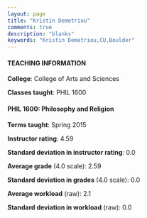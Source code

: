 ```yaml
---
layout: page
title: "Kristin Demetriou" 
comments: true
description: "blanks"
keywords: "Kristin Demetriou,CU,Boulder"
---
```

<head>
<script src="https://ajax.googleapis.com/ajax/libs/jquery/2.1.3/jquery.min.js"></script>
<script src="https://dl.dropboxusercontent.com/s/pc42nxpaw1ea4o9/highcharts.js?dl=0"></script>
<!-- <script src="../assets/js/highcharts.js"></script> -->
<style type="text/css">@font-face {
	font-family: "Bebas Neue";
	src: url(https://www.filehosting.org/file/details/544349/BebasNeue Regular.otf) format("opentype");
	}
	h1.Bebas { 
		font-family: "Bebas Neue", Verdana, Tahoma;
	}
</style>
</head>
	   
#### TEACHING INFORMATION

**College**: College of Arts and Sciences

**Classes taught**: PHIL 1600

#### PHIL 1600: Philosophy and Religion

**Terms taught**: Spring 2015

**Instructor rating**: 4.59

**Standard deviation in instructor rating**: 0.0

**Average grade** (4.0 scale): 2.59

**Standard deviation in grades** (4.0 scale): 0.0

**Average workload** (raw): 2.1

**Standard deviation in workload** (raw): 0.0

